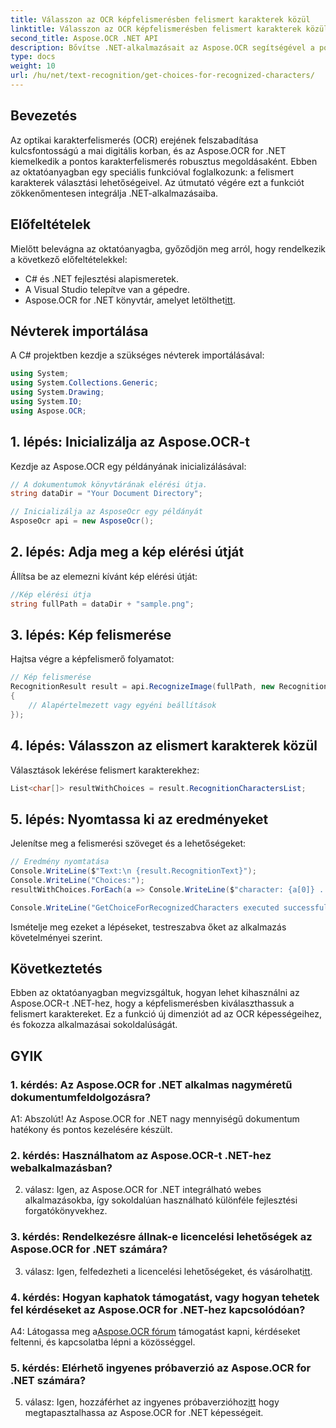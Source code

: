 ```yaml
---
title: Válasszon az OCR képfelismerésben felismert karakterek közül
linktitle: Válasszon az OCR képfelismerésben felismert karakterek közül
second_title: Aspose.OCR .NET API
description: Bővítse .NET-alkalmazásait az Aspose.OCR segítségével a pontos karakterfelismerés érdekében. Kövesse lépésenkénti útmutatónkat a felismert karakterek kiválasztásához a képfelismerésben.
type: docs
weight: 10
url: /hu/net/text-recognition/get-choices-for-recognized-characters/
---
```

## Bevezetés

Az optikai karakterfelismerés (OCR) erejének felszabadítása kulcsfontosságú a mai digitális korban, és az Aspose.OCR for .NET kiemelkedik a pontos karakterfelismerés robusztus megoldásaként. Ebben az oktatóanyagban egy speciális funkcióval foglalkozunk: a felismert karakterek választási lehetőségeivel. Az útmutató végére ezt a funkciót zökkenőmentesen integrálja .NET-alkalmazásaiba.

## Előfeltételek

Mielőtt belevágna az oktatóanyagba, győződjön meg arról, hogy rendelkezik a következő előfeltételekkel:

- C# és .NET fejlesztési alapismeretek.
- A Visual Studio telepítve van a gépedre.
-  Aspose.OCR for .NET könyvtár, amelyet letölthet[itt](https://releases.aspose.com/ocr/net/).

## Névterek importálása

A C# projektben kezdje a szükséges névterek importálásával:

```csharp
using System;
using System.Collections.Generic;
using System.Drawing;
using System.IO;
using Aspose.OCR;
```

## 1. lépés: Inicializálja az Aspose.OCR-t

Kezdje az Aspose.OCR egy példányának inicializálásával:

```csharp
// A dokumentumok könyvtárának elérési útja.
string dataDir = "Your Document Directory";

// Inicializálja az AsposeOcr egy példányát
AsposeOcr api = new AsposeOcr();
```

## 2. lépés: Adja meg a kép elérési útját

Állítsa be az elemezni kívánt kép elérési útját:

```csharp
//Kép elérési útja
string fullPath = dataDir + "sample.png";
```

## 3. lépés: Kép felismerése

Hajtsa végre a képfelismerő folyamatot:

```csharp
// Kép felismerése
RecognitionResult result = api.RecognizeImage(fullPath, new RecognitionSettings
{
    // Alapértelmezett vagy egyéni beállítások
});
```

## 4. lépés: Válasszon az elismert karakterek közül

Választások lekérése felismert karakterekhez:

```csharp
List<char[]> resultWithChoices = result.RecognitionCharactersList;
```

## 5. lépés: Nyomtassa ki az eredményeket

Jelenítse meg a felismerési szöveget és a lehetőségeket:

```csharp
// Eredmény nyomtatása
Console.WriteLine($"Text:\n {result.RecognitionText}");
Console.WriteLine("Choices:");
resultWithChoices.ForEach(a => Console.WriteLine($"character: {a[0]} . Choices: {a[1]} {a[2]} {a[3]} {a[4]}"));

Console.WriteLine("GetChoiceForRecognizedCharacters executed successfully");
```

Ismételje meg ezeket a lépéseket, testreszabva őket az alkalmazás követelményei szerint.

## Következtetés

Ebben az oktatóanyagban megvizsgáltuk, hogyan lehet kihasználni az Aspose.OCR-t .NET-hez, hogy a képfelismerésben kiválaszthassuk a felismert karaktereket. Ez a funkció új dimenziót ad az OCR képességeihez, és fokozza alkalmazásai sokoldalúságát.

## GYIK

### 1. kérdés: Az Aspose.OCR for .NET alkalmas nagyméretű dokumentumfeldolgozásra?

A1: Abszolút! Az Aspose.OCR for .NET nagy mennyiségű dokumentum hatékony és pontos kezelésére készült.

### 2. kérdés: Használhatom az Aspose.OCR-t .NET-hez webalkalmazásban?

2. válasz: Igen, az Aspose.OCR for .NET integrálható webes alkalmazásokba, így sokoldalúan használható különféle fejlesztési forgatókönyvekhez.

### 3. kérdés: Rendelkezésre állnak-e licencelési lehetőségek az Aspose.OCR for .NET számára?

 3. válasz: Igen, felfedezheti a licencelési lehetőségeket, és vásárolhat[itt](https://purchase.aspose.com/buy).

### 4. kérdés: Hogyan kaphatok támogatást, vagy hogyan tehetek fel kérdéseket az Aspose.OCR for .NET-hez kapcsolódóan?

 A4: Látogassa meg a[Aspose.OCR fórum](https://forum.aspose.com/c/ocr/16) támogatást kapni, kérdéseket feltenni, és kapcsolatba lépni a közösséggel.

### 5. kérdés: Elérhető ingyenes próbaverzió az Aspose.OCR for .NET számára?

 5. válasz: Igen, hozzáférhet az ingyenes próbaverzióhoz[itt](https://releases.aspose.com/) hogy megtapasztalhassa az Aspose.OCR for .NET képességeit.
